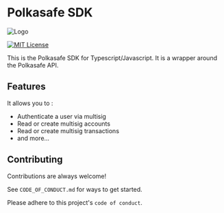# Polkasafe SDK

![Logo](https://app.polkasafe.xyz/static/media/polkasafe.258b8f8ae6186940f945de3f349a6852.svg)

[![MIT License](https://img.shields.io/badge/License-MIT-green.svg)](https://choosealicense.com/licenses/mit/)

This is the Polkasafe SDK for Typescript/Javascript. It is a wrapper around the Polkasafe API.

## Features

It allows you to :
 - Authenticate a user via multisig
 - Read or create multisig accounts
 - Read or create multisig transactions
 - and more...

## Contributing

Contributions are always welcome!

See `CODE_OF_CONDUCT.md` for ways to get started.

Please adhere to this project's `code of conduct`.
